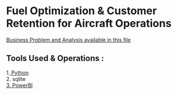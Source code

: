 # Fuel Optimization & Customer Retention for Aircraft Operations



[Business Problem and Analysis available in this file](https://github.com/surajdjjadhav/Aircraft-Operations/blob/main/Aircraft%20Operation.pdf)


## Tools Used & Operations :
1.[ Python](https://github.com/surajdjjadhav/Aircraft-Operations/blob/main/airline.ipynb)<br>
2. sqlite<br>
[3. PowerBI](https://github.com/surajdjjadhav/Aircraft-Operations/blob/main/Power%20BI%20Data%20Dashboard%20creation%20setps.pdf)<br>







